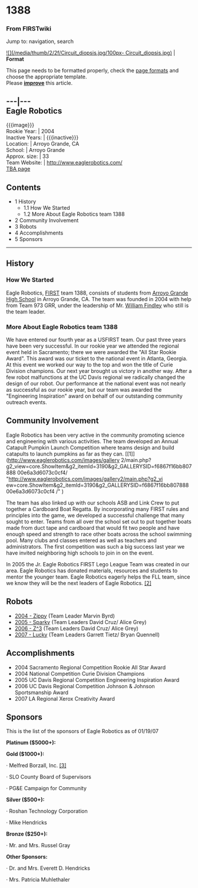 # 1388

### From FIRSTwiki

Jump to: navigation, search

[![](/media/thumb/2/2f/Circuit_diopsis.jpg/100px-
Circuit_diopsis.jpg)](Image:Circuit_diopsis.jpg "" ) |  **Format**  

This page needs to be formatted properly, check the [page
formats](FIRSTwiki:Page_formats "FIRSTwiki:Page formats" ) and
choose the appropriate template.  
Please **[improve](http://www.firstwiki.net/index.php?title=1388&action=edit
"http://www.firstwiki.net/index.php?title=1388&action=edit" )** this article.  
  
---|---  
Eagle Robotics  
---  
{{{image}}}  
Rookie Year: | 2004  
Inactive Years: | {{{inactive}}}  
Location: | Arroyo Grande, CA  
School: | Arroyo Grande  
Approx. size: | 33  
Team Website: | <http://www.eaglerobotics.com/>  
[TBA page](http://www.thebluealliance.net/tbatv/team.php?team=1388
"http://www.thebluealliance.net/tbatv/team.php?team=1388" )  
  
  

## Contents

  * 1 History
    * 1.1 How We Started
    * 1.2 More About Eagle Robotics team 1388
  * 2 Community Involvement
  * 3 Robots
  * 4 Accomplishments
  * 5 Sponsors  
---  
  

##  History


###  How We Started

Eagle Robotics, [FIRST](FIRST "FIRST" ) team 1388, consists of
students from [Arroyo Grande High School](http://www.luciamar.k12.ca.us/aghs
"http://www.luciamar.k12.ca.us/aghs" ) in Arroyo Grande, CA. The team was
founded in 2004 with help from Team 973 GRR, under the leadership of Mr.
[William Findley](William_Findley "William Findley" ) who still is
the team leader.


###  More About Eagle Robotics team 1388

We have entered our fourth year as a USFIRST team. Our past three years have
been very successful. In our rookie year we attended the regional event held
in Sacramento; there we were awarded the "All Star Rookie Award". This award
was our ticket to the national event in Atlanta, Georgia. At this event we
worked our way to the top and won the title of Curie Division champions. Our
next year brought us victory in another way. After a few robot malfunctions at
the UC Davis regional we radically changed the design of our robot. Our
performance at the national event was not nearly as successful as our rookie
year, but our team was awarded the "Engineering Inspiration" award on behalf
of our outstanding community outreach events.


##  Community Involvement

Eagle Robotics has been very active in the community promoting science and
engineering with various activities. The team developed an Annual Catapult
Pumpkin Launch Competition where teams design and build catapults to launch
pumpkins as far as they can. [[1]](http://www.eaglerobotics.com/images/gallery
2/main.php?g2_view=core.ShowItem&g2_itemId=3190&g2_GALLERYSID=f6867f16bb807888
00e6a3d6073c0cf4/ "http://www.eaglerobotics.com/images/gallery2/main.php?g2_vi
ew=core.ShowItem&g2_itemId=3190&g2_GALLERYSID=f6867f16bb80788800e6a3d6073c0cf4
/" )

The team has also linked up with our schools ASB and Link Crew to put together
a Cardboard Boat Regatta. By incorporating many FIRST rules and principles
into the game, we developed a successful challenge that many sought to enter.
Teams from all over the school set out to put together boats made from duct
tape and cardboard that would fit two people and have enough speed and
strength to race other boats across the school swimming pool. Many clubs and
classes entered as well as teachers and administrators. The first competition
was such a big success last year we have invited neighboring high schools to
join in on the event.

In 2005 the Jr. Eagle Robotics FIRST Lego League Team was created in our area.
Eagle Robotics has donated materials, resources and students to mentor the
younger team. Eagle Robotics eagerly helps the FLL team, since we know they
will be the next leaders of Eagle Robotics.
[[2]](http://www.ccbots.org/AllAmericanNerds/
"http://www.ccbots.org/AllAmericanNerds/" )


##  Robots

  * [2004 - Zippy](1388_in_2004 "1388 in 2004" ) (Team Leader Marvin Byrd) 
  * [2005 - Sparky](/index.php?title=1388_in_2005&action=edit "1388 in 2005" ) (Team Leaders David Cruz/ Alice Grey) 
  * [2006 - Z^3](/index.php?title=1388_in_2006&action=edit "1388 in 2006" ) (Team Leaders David Cruz/ Alice Grey) 
  * [2007 - Lucky](/index.php?title=1388_in_2007&action=edit "1388 in 2007" ) (Team Leaders Garrett Tietz/ Bryan Quennell) 


##  Accomplishments

  * 2004 Sacramento Regional Competition Rookie All Star Award 
  * 2004 National Competition Curie Division Champions 
  * 2005 UC Davis Regional Competition Engineering Inspiration Award 
  * 2006 UC Davis Regional Competition Johnson &amp; Johnson Sportsmanship Award 
  * 2007 LA Regional Xerox Creativity Award 


##  Sponsors

This is the list of the sponsors of Eagle Robotics as of 01/19/07

  
**Platinum ($5000+):**

  
**Gold ($1000+):**

· Melfred Borzall, Inc. [[3]](http://www.melfredborzall.com/
"http://www.melfredborzall.com/" )

· SLO County Board of Supervisors

· PG&amp;E Campaign for Community

  
**Silver ($500+):**

· Roshan Technology Corporation

· Mike Hendricks

  
**Bronze ($250+):**

· Mr. and Mrs. Russel Gray

  
**Other Sponsors:**

· Dr. and Mrs. Everett D. Hendricks

· Mrs. Patricia Muhlethaler

